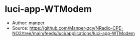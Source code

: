 # luci-app-WTModem

- Author: manper
- Source: https://github.com/Manper-zcy/NRadio-CPE-NO2/tree/main/feeds/luci/applications/luci-app-WTModem
